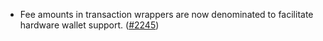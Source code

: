 - Fee amounts in transaction wrappers are now denominated to facilitate hardware
  wallet support. ([\#2245](https://github.com/anoma/namada/pull/2245))